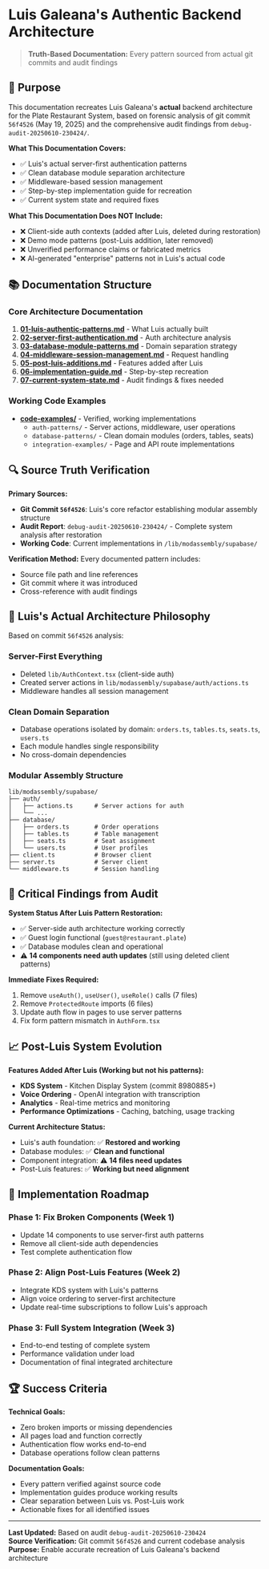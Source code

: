 # Luis Galeana's Authentic Backend Architecture

> **Truth-Based Documentation:** Every pattern sourced from actual git commits and audit findings

## 🎯 Purpose

This documentation recreates Luis Galeana's **actual** backend architecture for the Plate Restaurant System, based on forensic analysis of git commit `56f4526` (May 19, 2025) and the comprehensive audit findings from `debug-audit-20250610-230424/`.

**What This Documentation Covers:**

- ✅ Luis's actual server-first authentication patterns
- ✅ Clean database module separation architecture
- ✅ Middleware-based session management
- ✅ Step-by-step implementation guide for recreation
- ✅ Current system state and required fixes

**What This Documentation Does NOT Include:**

- ❌ Client-side auth contexts (added after Luis, deleted during restoration)
- ❌ Demo mode patterns (post-Luis addition, later removed)
- ❌ Unverified performance claims or fabricated metrics
- ❌ AI-generated "enterprise" patterns not in Luis's actual code

## 📚 Documentation Structure

### Core Architecture Documentation

1. **[01-luis-authentic-patterns.md](./01-luis-authentic-patterns.md)** - What Luis actually built
2. **[02-server-first-authentication.md](./02-server-first-authentication.md)** - Auth architecture analysis
3. **[03-database-module-patterns.md](./03-database-module-patterns.md)** - Domain separation strategy
4. **[04-middleware-session-management.md](./04-middleware-session-management.md)** - Request handling
5. **[05-post-luis-additions.md](./05-post-luis-additions.md)** - Features added after Luis
6. **[06-implementation-guide.md](./06-implementation-guide.md)** - Step-by-step recreation
7. **[07-current-system-state.md](./07-current-system-state.md)** - Audit findings & fixes needed

### Working Code Examples

- **[code-examples/](./code-examples/)** - Verified, working implementations
  - `auth-patterns/` - Server actions, middleware, user operations
  - `database-patterns/` - Clean domain modules (orders, tables, seats)
  - `integration-examples/` - Page and API route implementations

## 🔍 Source Truth Verification

**Primary Sources:**

- **Git Commit `56f4526`**: Luis's core refactor establishing modular assembly structure
- **Audit Report**: `debug-audit-20250610-230424/` - Complete system analysis after restoration
- **Working Code**: Current implementations in `/lib/modassembly/supabase/`

**Verification Method:**
Every documented pattern includes:

- Source file path and line references
- Git commit where it was introduced
- Cross-reference with audit findings

## 🎯 Luis's Actual Architecture Philosophy

Based on commit `56f4526` analysis:

### **Server-First Everything**

- Deleted `lib/AuthContext.tsx` (client-side auth)
- Created server actions in `lib/modassembly/supabase/auth/actions.ts`
- Middleware handles all session management

### **Clean Domain Separation**

- Database operations isolated by domain: `orders.ts`, `tables.ts`, `seats.ts`, `users.ts`
- Each module handles single responsibility
- No cross-domain dependencies

### **Modular Assembly Structure**

```
lib/modassembly/supabase/
├── auth/
│   ├── actions.ts      # Server actions for auth
│   └── ...
├── database/
│   ├── orders.ts       # Order operations
│   ├── tables.ts       # Table management
│   ├── seats.ts        # Seat assignment
│   └── users.ts        # User profiles
├── client.ts           # Browser client
├── server.ts           # Server client
└── middleware.ts       # Session handling
```

## 🚨 Critical Findings from Audit

**System Status After Luis Pattern Restoration:**

- ✅ Server-side auth architecture working correctly
- ✅ Guest login functional (`guest@restaurant.plate`)
- ✅ Database modules clean and operational
- ⚠️ **14 components need auth updates** (still using deleted client patterns)

**Immediate Fixes Required:**

1. Remove `useAuth()`, `useUser()`, `useRole()` calls (7 files)
2. Remove `ProtectedRoute` imports (6 files)
3. Update auth flow in pages to use server patterns
4. Fix form pattern mismatch in `AuthForm.tsx`

## 📈 Post-Luis System Evolution

**Features Added After Luis (Working but not his patterns):**

- **KDS System** - Kitchen Display System (commit 8980885+)
- **Voice Ordering** - OpenAI integration with transcription
- **Analytics** - Real-time metrics and monitoring
- **Performance Optimizations** - Caching, batching, usage tracking

**Current Architecture Status:**

- Luis's auth foundation: ✅ **Restored and working**
- Database modules: ✅ **Clean and functional**
- Component integration: ⚠️ **14 files need updates**
- Post-Luis features: ✅ **Working but need alignment**

## 🎯 Implementation Roadmap

### **Phase 1: Fix Broken Components (Week 1)**

- Update 14 components to use server-first auth patterns
- Remove all client-side auth dependencies
- Test complete authentication flow

### **Phase 2: Align Post-Luis Features (Week 2)**

- Integrate KDS system with Luis's patterns
- Align voice ordering to server-first architecture
- Update real-time subscriptions to follow Luis's approach

### **Phase 3: Full System Integration (Week 3)**

- End-to-end testing of complete system
- Performance validation under load
- Documentation of final integrated architecture

## 🏆 Success Criteria

**Technical Goals:**

- Zero broken imports or missing dependencies
- All pages load and function correctly
- Authentication flow works end-to-end
- Database operations follow clean patterns

**Documentation Goals:**

- Every pattern verified against source code
- Implementation guides produce working results
- Clear separation between Luis vs. Post-Luis work
- Actionable fixes for all identified issues

---

**Last Updated:** Based on audit `debug-audit-20250610-230424`  
**Source Verification:** Git commit `56f4526` and current codebase analysis  
**Purpose:** Enable accurate recreation of Luis Galeana's backend architecture
